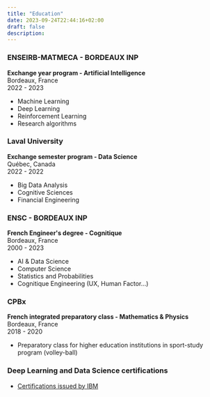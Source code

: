 ```yaml
---
title: "Education"
date: 2023-09-24T22:44:16+02:00
draft: false
description: 
---
```


### ENSEIRB-MATMECA - BORDEAUX INP
**Exchange year program - Artificial Intelligence**\
Bordeaux, France\
2022 - 2023

- Machine Learning 
- Deep Learning
- Reinforcement Learning
- Research algorithms

### Laval University
**Exchange semester program - Data Science**\
Québec, Canada\
2022 - 2022

- Big Data Analysis
- Cognitive Sciences
- Financial Engineering

### ENSC - BORDEAUX INP
**French Engineer's degree - Cognitique**\
Bordeaux, France\
2000 - 2023

- AI & Data Science 
- Computer Science
- Statistics and Probabilities
- Cognitique Engineering (UX, Human Factor...)

### CPBx 
**French integrated preparatory class - Mathematics & Physics**\
Bordeaux, France\
2018 - 2020

- Preparatory class for higher education institutions in sport-study program (volley-ball)

### Deep Learning and Data Science certifications 
- [Certifications issued by IBM](https://www.credly.com/users/leger-corentin/badges)